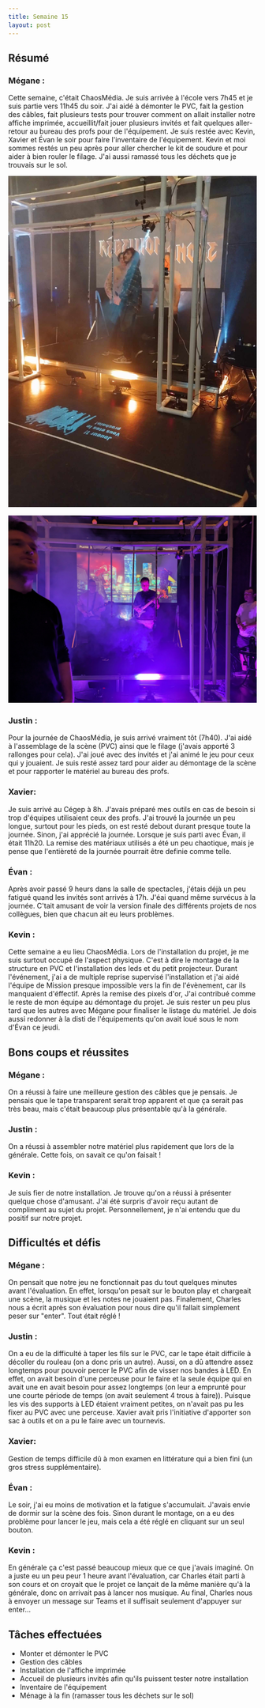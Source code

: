 ```yaml
---
title: Semaine 15
layout: post
---
```


## Résumé

### Mégane :

Cette semaine, c'était ChaosMédia. Je suis arrivée à l'école vers 7h45 et je suis partie vers 11h45 du soir. J'ai aidé à démonter le PVC, fait la gestion des câbles, fait plusieurs tests pour trouver comment on allait installer notre affiche imprimée, accueillit/fait jouer plusieurs invités et fait quelques aller-retour au bureau des profs pour de l'équipement. Je suis restée avec Kevin, Xavier et Évan le soir pour faire l'inventaire de l'équipement. Kevin et moi sommes restés un peu après pour aller chercher le kit de soudure et pour aider à bien rouler le filage. J'ai aussi ramassé tous les déchets que je trouvais sur le sol.

![ChaosMedia 1](../medias/ChaosMedia1.jpeg)

![ChaosMedia 2](../medias/ChaosMedia2.jpg)

### Justin :

Pour la journée de ChaosMédia, je suis arrivé vraiment tôt (7h40). J'ai aidé à l'assemblage de la scène (PVC) ainsi que le filage (j'avais apporté 3 rallonges pour cela). J'ai joué avec des invités et j'ai animé le jeu pour ceux qui y jouaient. Je suis resté assez tard pour aider au démontage de la scène et pour rapporter le matériel au bureau des profs.

### Xavier:

Je suis arrivé au Cégep à 8h. J'avais préparé mes outils en cas de besoin si trop d'équipes utilisaient ceux des profs. J'ai trouvé la journée un peu longue, surtout pour les pieds, on est resté debout durant presque toute la journée. Sinon, j'ai apprécié la journée. Lorsque je suis parti avec Évan, il était 11h20. La remise des matériaux utilisés a été un peu chaotique, mais je pense que l'entièreté de la journée pourrait être definie comme telle.

### Évan :

Après avoir passé 9 heurs dans la salle de spectacles, j'étais déjà un peu fatigué quand les invités sont arrivés à 17h. J'éai quand même survécus à la journée. C'tait amusant de voir la version finale des différents projets de nos collègues, bien que chacun ait eu leurs problèmes.

### Kevin :

Cette semaine a eu lieu ChaosMédia. Lors de l'installation du projet, je me suis surtout occupé de l'aspect physique. C'est à dire le montage de la structure en PVC et l'installation des leds et du petit projecteur. Durant l'événement, j'ai a de multiple reprise supervisé l'installation et j'ai aidé l'équipe de Mission presque impossible vers la fin de l'évènement, car ils manquaient d'éffectif. Après la remise des pixels d'or, J'ai contribué comme le reste de mon équipe au démontage du projet. Je suis rester un peu plus tard que les autres avec Mégane pour finaliser le listage du matériel. Je dois aussi redonner à la disti de l'équipements qu'on avait loué sous le nom d'Évan ce jeudi. 

## Bons coups et réussites

### Mégane :

On a réussi à faire une meilleure gestion des câbles que je pensais. Je pensais que le tape transparent serait trop apparent et que ça serait pas très beau, mais c'était beaucoup plus présentable qu'à la générale.

### Justin :

On a réussi à assembler notre matériel plus rapidement que lors de la générale. Cette fois, on savait ce qu'on faisait !

### Kevin :

Je suis fier de notre installation. Je trouve qu'on a réussi à présenter quelque chose d'amusant. J'ai été surpris d'avoir reçu autant de compliment au sujet du projet. Personnellement, je n'ai entendu que du positif sur notre projet.


## Difficultés et défis

### Mégane :

On pensait que notre jeu ne fonctionnait pas du tout quelques minutes avant l'évaluation. En effet, lorsqu'on pesait sur le bouton play et chargeait une scène, la musique et les notes ne jouaient pas. Finalement, Charles nous a écrit après son évaluation pour nous dire qu'il fallait simplement peser sur "enter". Tout était réglé !

### Justin :

On a eu de la difficulté à taper les fils sur le PVC, car le tape était difficile à décoller du rouleau (on a donc pris un autre). Aussi, on a dû attendre assez longtemps pour pouvoir percer le PVC afin de visser nos bandes à LED. En effet, on avait besoin d'une perceuse pour le faire et la seule équipe qui en avait une en avait besoin pour assez longtemps (on leur a emprunté pour une courte période de temps (on avait seulement 4 trous à faire)). Puisque les vis des supports à LED étaient vraiment petites, on n'avait pas pu les fixer au PVC avec une perceuse. Xavier avait pris l'initiative d'apporter son sac à outils et on a pu le faire avec un tournevis.

### Xavier:

Gestion de temps difficile dû à mon examen en littérature qui a bien fini (un gros stress supplémentaire).

### Évan : 

Le soir, j'ai eu moins de motivation et la fatigue s'accumulait. J'avais envie de dormir sur la scène des fois. Sinon durant le montage, on a eu des problème pour lancer le jeu, mais cela a été réglé en cliquant sur un seul bouton.

### Kevin : 

En générale ça c'est passé beaucoup mieux que ce que j'avais imaginé. On a juste eu un peu peur 1 heure avant l'évaluation, car Charles était parti à son cours et on croyait que le projet ce lançait de la même manière qu'à la générale, donc on arrivait pas à lancer nos musique. Au final, Charles nous à envoyer un message sur Teams et il suffisait seulement d'appuyer sur enter...

## Tâches effectuées

- Monter et démonter le PVC
- Gestion des câbles
- Installation de l'affiche imprimée
- Accueil de plusieurs invités afin qu'ils puissent tester notre installation
- Inventaire de l'équipement
- Ménage à la fin (ramasser tous les déchets sur le sol)
